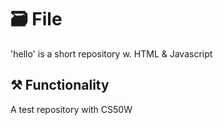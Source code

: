 # 🗃 File
'hello' is a short repository w. HTML &amp; Javascript
## ⚒ Functionality
A test repository with CS50W
